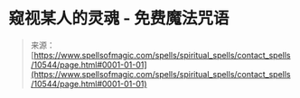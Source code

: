 <!--yml

category: 未分类

date: 2024-06-12 18:47:13

-->

# 窥视某人的灵魂 - 免费魔法咒语

> 来源：[https://www.spellsofmagic.com/spells/spiritual_spells/contact_spells/10544/page.html#0001-01-01](https://www.spellsofmagic.com/spells/spiritual_spells/contact_spells/10544/page.html#0001-01-01)
